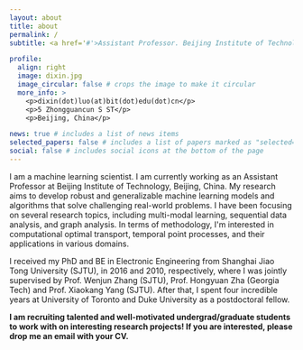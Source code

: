 ```yaml
---
layout: about
title: about
permalink: /
subtitle: <a href='#'>Assistant Professor. Beijing Institute of Technology.</a>

profile:
  align: right
  image: dixin.jpg
  image_circular: false # crops the image to make it circular
  more_info: >
    <p>dixin(dot)luo(at)bit(dot)edu(dot)cn</p>
    <p>5 Zhongguancun S ST</p>
    <p>Beijing, China</p>

news: true # includes a list of news items
selected_papers: false # includes a list of papers marked as "selected={true}"
social: false # includes social icons at the bottom of the page
---
```


I am a machine learning scientist. 
I am currently working as an Assistant Professor at Beijing Institute of Technology, Beijing, China. 
My research aims to develop robust and generalizable machine learning models and algorithms that solve challenging real-world problems. 
I have been focusing on several research topics, including multi-modal learning, sequential data analysis, and graph analysis. 
In terms of methodology, I'm interested in computational optimal transport, temporal point processes, and their applications in various domains.

I received my PhD and BE in Electronic Engineering from Shanghai Jiao Tong University (SJTU), in 2016 and 2010, respectively, where I was jointly supervised by Prof. Wenjun Zhang (SJTU), Prof. Hongyuan Zha (Georgia Tech) and Prof. Xiaokang Yang (SJTU). 
After that, I spent four incredible years at University of Toronto and Duke University as a postdoctoral fellow.

**I am recruiting talented and well-motivated undergrad/graduate students to work with on interesting research projects! 
If you are interested, please drop me an email with your CV.**
